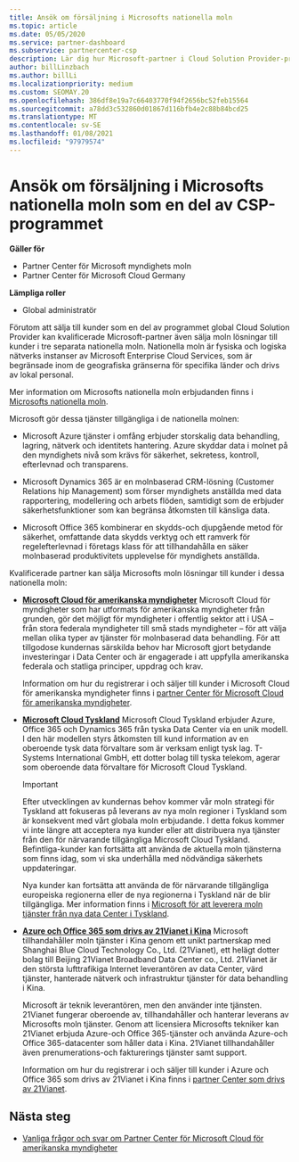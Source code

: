 ```yaml
---
title: Ansök om försäljning i Microsofts nationella moln
ms.topic: article
ms.date: 05/05/2020
ms.service: partner-dashboard
ms.subservice: partnercenter-csp
description: Lär dig hur Microsoft-partner i Cloud Solution Provider-programmet kan sälja till kunder som har registrerats i nationella moln som stöds.
author: billLinzbach
ms.author: billLi
ms.localizationpriority: medium
ms.custom: SEOMAY.20
ms.openlocfilehash: 386df8e19a7c66403770f94f2656bc52feb15564
ms.sourcegitcommit: a78dd3c532860d01867d116bfb4e2c88b84bcd25
ms.translationtype: MT
ms.contentlocale: sv-SE
ms.lasthandoff: 01/08/2021
ms.locfileid: "97979574"
---
```

# <a name="apply-to-sell-in-microsoft-national-clouds-as-part-of-the-csp-program"></a>Ansök om försäljning i Microsofts nationella moln som en del av CSP-programmet

**Gäller för**

- Partner Center för Microsoft myndighets moln
- Partner Center för Microsoft Cloud Germany


**Lämpliga roller**

- Global administratör

Förutom att sälja till kunder som en del av programmet global Cloud Solution Provider kan kvalificerade Microsoft-partner även sälja moln lösningar till kunder i tre separata nationella moln. Nationella moln är fysiska och logiska nätverks instanser av Microsoft Enterprise Cloud Services, som är begränsade inom de geografiska gränserna för specifika länder och drivs av lokal personal. 

Mer information om Microsofts nationella moln erbjudanden finns i [Microsofts nationella moln](https://www.microsoft.com/trustcenter/cloudservices/nationalcloud).

Microsoft gör dessa tjänster tillgängliga i de nationella molnen:

-   Microsoft Azure tjänster i omfång erbjuder storskalig data behandling, lagring, nätverk och identitets hantering. Azure skyddar data i molnet på den myndighets nivå som krävs för säkerhet, sekretess, kontroll, efterlevnad och transparens.

-   Microsoft Dynamics 365 är en molnbaserad CRM-lösning (Customer Relations hip Management) som förser myndighets anställda med data rapportering, modellering och arbets flöden, samtidigt som de erbjuder säkerhetsfunktioner som kan begränsa åtkomsten till känsliga data.

-   Microsoft Office 365 kombinerar en skydds-och djupgående metod för säkerhet, omfattande data skydds verktyg och ett ramverk för regelefterlevnad i företags klass för att tillhandahålla en säker molnbaserad produktivitets upplevelse för myndighets anställda.

Kvalificerade partner kan sälja Microsofts moln lösningar till kunder i dessa nationella moln:

-   [**Microsoft Cloud för amerikanska myndigheter**](https://www.microsoft.com/trustcenter/cloudservices/nationalcloud#Microsoft_Cloud_for_US) Microsoft Cloud för myndigheter som har utformats för amerikanska myndigheter från grunden, gör det möjligt för myndigheter i offentlig sektor att i USA – från stora federala myndigheter till små stads myndigheter – för att välja mellan olika typer av tjänster för molnbaserad data behandling. För att tillgodose kundernas särskilda behov har Microsoft gjort betydande investeringar i Data Center och är engagerade i att uppfylla amerikanska federala och statliga principer, uppdrag och krav. 

    Information om hur du registrerar i och säljer till kunder i Microsoft Cloud för amerikanska myndigheter finns i [partner Center för Microsoft Cloud för amerikanska myndigheter](partner-center-for-microsoft-us-govt-cloud.md).

-   [**Microsoft Cloud Tyskland**](https://www.microsoft.com/trustcenter/cloudservices/nationalcloud#Microsoft_Cloud_Germany) Microsoft Cloud Tyskland erbjuder Azure, Office 365 och Dynamics 365 från tyska Data Center via en unik modell. I den här modellen styrs åtkomsten till kund information av en oberoende tysk data förvaltare som är verksam enligt tysk lag. T-Systems International GmbH, ett dotter bolag till tyska telekom, agerar som oberoende data förvaltare för Microsoft Cloud Tyskland.

    > [!IMPORTANT]  
    > Efter utvecklingen av kundernas behov kommer vår moln strategi för Tyskland att fokuseras på leverans av nya moln regioner i Tyskland som är konsekvent med vårt globala moln erbjudande. I detta fokus kommer vi inte längre att acceptera nya kunder eller att distribuera nya tjänster från den för närvarande tillgängliga Microsoft Cloud Tyskland. Befintliga-kunder kan fortsätta att använda de aktuella moln tjänsterna som finns idag, som vi ska underhålla med nödvändiga säkerhets uppdateringar.
    >  
    > Nya kunder kan fortsätta att använda de för närvarande tillgängliga europeiska regionerna eller de nya regionerna i Tyskland när de blir tillgängliga. Mer information finns i [Microsoft för att leverera moln tjänster från nya data Center i Tyskland](https://news.microsoft.com/europe/2018/08/31/microsoft-to-deliver-cloud-services-from-new-datacentres-in-germany-in-2019-to-meet-evolving-customer-needs/).

    
-   [**Azure och Office 365 som drivs av 21Vianet i Kina**](https://www.microsoft.com/trustcenter/cloudservices/nationalcloud#Microsoft_Cloud_for_China) Microsoft tillhandahåller moln tjänster i Kina genom ett unikt partnerskap med Shanghai Blue Cloud Technology Co., Ltd. (21Vianet), ett helägt dotter bolag till Beijing 21Vianet Broadband Data Center co., Ltd. 21Vianet är den största lufttrafikiga Internet leverantören av data Center, värd tjänster, hanterade nätverk och infrastruktur tjänster för data behandling i Kina. 

    Microsoft är teknik leverantören, men den använder inte tjänsten. 21Vianet fungerar oberoende av, tillhandahåller och hanterar leverans av Microsofts moln tjänster. Genom att licensiera Microsofts tekniker kan 21Vianet erbjuda Azure-och Office 365-tjänster och använda Azure-och Office 365-datacenter som håller data i Kina. 21Vianet tillhandahåller även prenumerations-och fakturerings tjänster samt support.

    Information om hur du registrerar i och säljer till kunder i Azure och Office 365 som drivs av 21Vianet i Kina finns i [partner Center som drivs av 21Vianet](/previous-versions/windows/it-pro/windows-home-server/ff357696(v=ws.11)).

## <a name="next-steps"></a>Nästa steg

- [Vanliga frågor och svar om Partner Center för Microsoft Cloud för amerikanska myndigheter](faq-for-us-govt-cloud.md)
